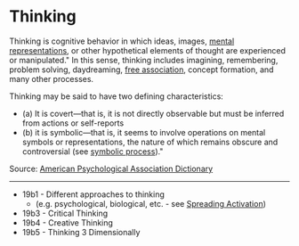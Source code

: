 # Thinking
Thinking is cognitive behavior in which ideas, images, [mental representations](https://dictionary.apa.org/mental-representations), or other hypothetical elements of thought are experienced or manipulated." In this sense, thinking includes imagining, remembering, problem solving, daydreaming, [free association](https://dictionary.apa.org/free-association), concept formation, and many other processes.

Thinking may be said to have two defining characteristics:

- (a) It is covert—that is, it is not directly observable but must be inferred from actions or self-reports
- (b) it is symbolic—that is, it seems to involve operations on mental symbols or representations, the nature of which remains obscure and controversial (see [symbolic process](https://dictionary.apa.org/symbolic-process))."

Source: [American Psychological Association Dictionary](https://dictionary.apa.org/thinking)

---

- 19b1 - Different approaches to thinking 
	- (e.g. psychological, biological, etc. - see [Spreading Activation](https://supermemo.guru/wiki/Spreading_activation))
- 19b3 - Critical Thinking
- 19b4 - Creative Thinking
- 19b5 - Thinking 3 Dimensionally